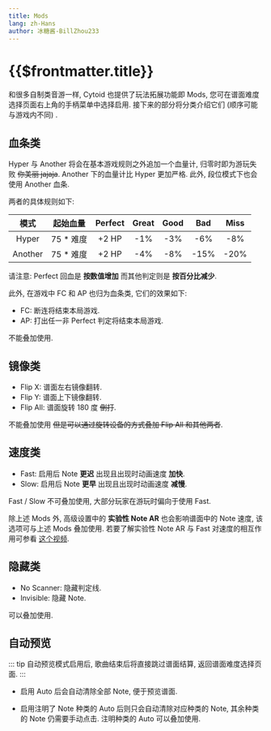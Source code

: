 ```yaml
---
title: Mods
lang: zh-Hans
author: 冰糖酱-BillZhou233
---
```


# {{$frontmatter.title}}

和很多自制类音游一样, Cytoid 也提供了玩法拓展功能即 Mods, 您可在谱面难度选择页面右上角的手柄菜单中选择启用. 接下来的部分将分类介绍它们 (顺序可能与游戏内不同) .

## 血条类

Hyper 与 Another 将会在基本游戏规则之外追加一个血量计, 归零时即为游玩失败 ~~你美丽 jajaja~~. Another 下的血量计比 Hyper 更加严格. 此外, 段位模式下也会使用 Another 血条.

两者的具体规则如下:

|模式|起始血量|Perfect|Great|Good|Bad|Miss|
|:---:|:---:|:---:|:---:|:---:|:---:|:---:|
|Hyper|75 * 难度|+2 HP|-1%|-3%|-6%|-8%|
|Another|75 * 难度|+2 HP|-4%|-8%|-15%|-20%|

请注意: Perfect 回血是 __按数值增加__ 而其他判定则是 __按百分比减少__.

此外, 在游戏中 FC 和 AP 也归为血条类, 它们的效果如下:

- FC: 断连将结束本局游戏.
- AP: 打出任一非 Perfect 判定将结束本局游戏.

不能叠加使用.

## 镜像类

- Flip X: 谱面左右镜像翻转.
- Flip Y: 谱面上下镜像翻转.
- Flip All: 谱面旋转 180 度 ~~倒打~~.

不能叠加使用 ~~但是可以通过旋转设备的方式叠加 Flip All 和其他两者~~.

## 速度类

- Fast: 启用后 Note __更迟__ 出现且出现时动画速度 __加快__.
- Slow: 启用后 Note __更早__ 出现且出现时动画速度 __减慢__.

Fast / Slow 不可叠加使用, 大部分玩家在游玩时偏向于使用 Fast.

除上述 Mods 外, 高级设置中的 __实验性 Note AR__ 也会影响谱面中的 Note 速度, 该选项可与上述 Mods 叠加使用. 若要了解实验性 Note AR 与 Fast 对速度的相互作用可参看 [这个视频](https://www.bilibili.com/video/BV1ua4y1a7qT).

## 隐藏类

- No Scanner: 隐藏判定线.
- Invisible: 隐藏 Note.

可以叠加使用.

## 自动预览

::: tip
自动预览模式启用后, 歌曲结束后将直接跳过谱面结算, 返回谱面难度选择页面.
:::

- 启用 Auto 后会自动清除全部 Note, 便于预览谱面.

- 启用注明了 Note 种类的 Auto 后则只会自动清除对应种类的 Note, 其余种类的 Note 仍需要手动点击. 注明种类的 Auto 可以叠加使用.